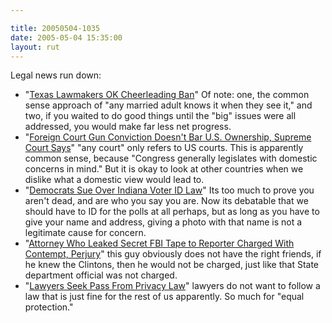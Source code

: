 ```yaml
---

title: 20050504-1035
date: 2005-05-04 15:35:00
layout: rut
---
```


<p> Legal news run down:</p>

<ul> <li>"<a href="http://apnews.myway.com/article/20050504/D89S4EJO0.html">Texas
Lawmakers OK Cheerleading Ban</a>" Of note: one, the common sense
approach of "any married adult knows it when they see it," and two,
if you waited to do good things until the "big" issues were all
addressed, you would make far less net progress.</li>

<li>"<a href="http://news.findlaw.com/andrews/pl/gun/20050503/20050503small.html">Foreign
Court Gun Conviction Doesn't Bar U.S. Ownership, Supreme Court
Says</a>" "any court" only refers to US courts.  This is apparently
common sense, because "Congress generally legislates with domestic
concerns in mind."  But it is okay to look at other countries when
we dislike what a domestic view would lead to.</li>

<li>"<a href="http://news.findlaw.com/ap/o/632/05-03-2005/d93a000efc020a9d.html">Democrats
Sue Over Indiana Voter ID Law</a>" Its too much to prove you aren't
dead, and are who you say you are.  Now its debatable that we should
have to ID for the polls at all perhaps, but as long as you have
to give your name and address, giving a photo with that name is
not a legitimate cause for concern.</li>

<li>"<a href="http://www.law.com/jsp/article.jsp?id=1115111117689">Attorney
Who Leaked Secret FBI Tape to Reporter Charged With Contempt,
Perjury</a>" this guy obviously does not have the right friends,
if he knew the Clintons, then he would not be charged, just like
that State department official was not charged.</li>

<li>"<a href="http://www.law.com/jsp/article.jsp?id=1115111120593">Lawyers
Seek Pass From Privacy Law</a>" lawyers do not want to follow a
law that is just fine for the rest of us apparently.  So much for
"equal protection."</li>

</ul>

